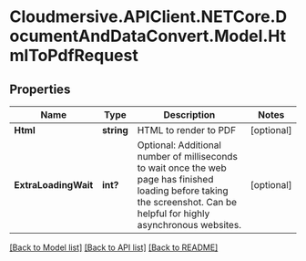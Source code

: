 # Cloudmersive.APIClient.NETCore.DocumentAndDataConvert.Model.HtmlToPdfRequest
## Properties

Name | Type | Description | Notes
------------ | ------------- | ------------- | -------------
**Html** | **string** | HTML to render to PDF | [optional] 
**ExtraLoadingWait** | **int?** | Optional: Additional number of milliseconds to wait once the web page has finished loading before taking the screenshot.  Can be helpful for highly asynchronous websites. | [optional] 

[[Back to Model list]](../README.md#documentation-for-models) [[Back to API list]](../README.md#documentation-for-api-endpoints) [[Back to README]](../README.md)

